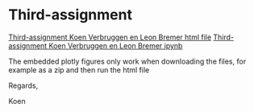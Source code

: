 # Third-assignment
[Third-assignment Koen Verbruggen en Leon Bremer html file](/Python-Solow-model-Koen-and-Leon-1.html)
[Third-assignment Koen Verbruggen en Leon Bremer ipynb](/Python-Solow-model-Koen-and-Leon.ipynb)

The embedded plotly figures only work when downloading the files, for example as a zip and then run the html file

Regards,

Koen 
